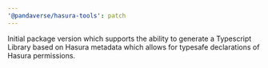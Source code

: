 ```yaml
---
'@pandaverse/hasura-tools': patch
---
```


Initial package version which supports the ability to generate a Typescript Library based on Hasura metadata
which allows for typesafe declarations of Hasura permissions.
